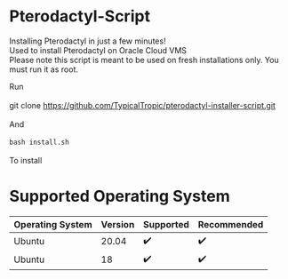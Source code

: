 # Pterodactyl-Script
Installing Pterodactyl in just a few minutes! <br />
Used to install Pterodactyl on Oracle Cloud VMS<br />
Please note this script is meant to be used on fresh installations only. You must run it as root. <br />

Run <br />
<br />
git clone https://github.com/TypicalTropic/pterodactyl-installer-script.git<br /> 
<br />
And <br />
<br /> 
`bash install.sh` <br />
<br />
To install <br />


# Supported Operating System


| Operating System  | Version  | Supported            | Recommended        |
| ----------------- | -------- | -------------------- | ------------------ | 
| Ubuntu            | 20.04    | :heavy_check_mark:   | :heavy_check_mark: |
| Ubuntu            | 18       | :heavy_check_mark:   | :heavy_check_mark: |                
